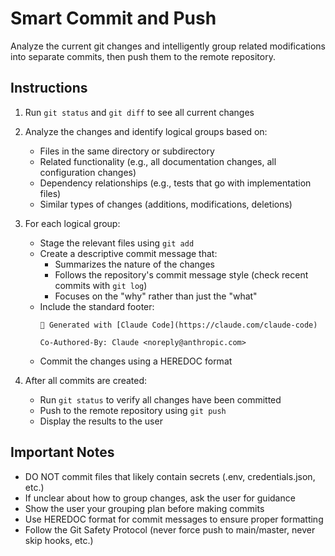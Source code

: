 # Smart Commit and Push

Analyze the current git changes and intelligently group related modifications into separate commits, then push them to the remote repository.

## Instructions

1. Run `git status` and `git diff` to see all current changes
2. Analyze the changes and identify logical groups based on:
   - Files in the same directory or subdirectory
   - Related functionality (e.g., all documentation changes, all configuration changes)
   - Dependency relationships (e.g., tests that go with implementation files)
   - Similar types of changes (additions, modifications, deletions)

3. For each logical group:
   - Stage the relevant files using `git add`
   - Create a descriptive commit message that:
     - Summarizes the nature of the changes
     - Follows the repository's commit message style (check recent commits with `git log`)
     - Focuses on the "why" rather than just the "what"
   - Include the standard footer:
     ```
     🤖 Generated with [Claude Code](https://claude.com/claude-code)

     Co-Authored-By: Claude <noreply@anthropic.com>
     ```
   - Commit the changes using a HEREDOC format

4. After all commits are created:
   - Run `git status` to verify all changes have been committed
   - Push to the remote repository using `git push`
   - Display the results to the user

## Important Notes

- DO NOT commit files that likely contain secrets (.env, credentials.json, etc.)
- If unclear about how to group changes, ask the user for guidance
- Show the user your grouping plan before making commits
- Use HEREDOC format for commit messages to ensure proper formatting
- Follow the Git Safety Protocol (never force push to main/master, never skip hooks, etc.)
